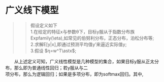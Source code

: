 <script type="text/javascript" src="http://cdn.mathjax.org/mathjax/latest/MathJax.js?config=default"></script>
# 广义线下模型  
>> 假设定义如下  
>> 1.在给定的特征x与参数θ下，目标y服从于指数分布族Expfamily(\eta),如常见的伯努利分布，正态分布，泊松分布等;  
>> 2.求解E[y|x],即通过预测平均值y′来逼近实际值y;  
>> 3.假设 $η=w^T\astx$;  

　　从上述定义可知，广义线性模型是几种模型的集合，如果目标y服从正太分布，那么即为普通线性回归；若y服从与二  
项分布，那么为逻辑回归；如果是多项分布，即为softmax回归。其中,
